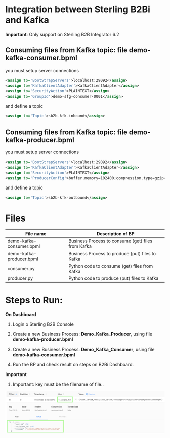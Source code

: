 # Integration between Sterling B2Bi and Kafka
 
**Important**: Only support on Sterling B2B Integrator 6.2



## Consuming files from Kafka topic:  file **demo-kafka-consumer.bpml**

you must setup server connections

```XML
<assign to='BootStrapServers'>localhost:29092</assign>
<assign to='KafkaClientAdapter'>KafkaClientAdapter</assign>
<assign to='SecurityAction'>PLAINTEXT</assign>
<assign to='GroupId'>demo-sfg-consumer-0001</assign>
```

and define a topic
```XML
<assign to='Topic'>sb2b-kfk-inbound</assign>
```

## Consuming files from Kafka topic:  file **demo-kafka-producer.bpml**

you must setup server connections

```XML
<assign to='BootStrapServers'>localhost:29092</assign>
<assign to='KafkaClientAdapter'>KafkaClientAdapter</assign>
<assign to='SecurityAction'>PLAINTEXT</assign>
<assign to='ProducerConfig'>buffer.memory=102400;compression.type=gzip</assign>
```

and define a topic
```XML
<assign to='Topic'>sb2b-kfk-outbound</assign>
```


# Files

| File name                           |            Description of BP                                          |
|-------------------------------------|-----------------------------------------------------------------------|
| demo-kafka-consumer.bpml    | Business Process to consume (get) files from Kafka|
| demo-kafka-producer.bpml    | Business Process to produce (put) files to Kafka|
| consumer.py                 | Python code to consume (get) files from Kafka|
| producer.py                 | Python code to produce (put) files to Kafka|


# Steps to Run:



**On Dashboard**

1) Login o Sterling B2B Console

2) Create a new Business Process: **Demo_Kafka_Producer**, using file **demo-kafka-producer.bpml** 

3) Create a new Business Process: **Demo_Kafka_Consumer**, using file **demo-kafka-consumer.bpml** 

4) Run the BP and check result on steps on B2Bi Dashboard.

**Important**

1) Important: key must be the filename of file..

![Create a Topic](../../readme_images/sb2b-kdk-key-value.png)
